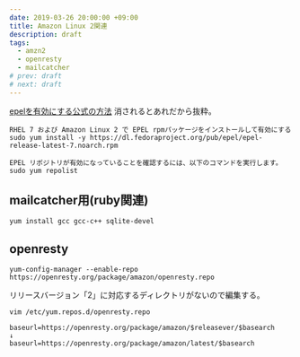 ```yaml
---
date: 2019-03-26 20:00:00 +09:00
title: Amazon Linux 2関連
description: draft
tags:
  - amzn2
  - openresty
  - mailcatcher
# prev: draft
# next: draft
---
```


[epelを有効にする公式の方法](https://aws.amazon.com/jp/premiumsupport/knowledge-center/ec2-enable-epel/)
消されるとあれだから抜粋。
```
RHEL 7 および Amazon Linux 2 で EPEL rpmパッケージをインストールして有効にする
sudo yum install -y https://dl.fedoraproject.org/pub/epel/epel-release-latest-7.noarch.rpm

EPEL リポジトリが有効になっていることを確認するには、以下のコマンドを実行します。
sudo yum repolist
```

## mailcatcher用(ruby関連)

```
yum install gcc gcc-c++ sqlite-devel
```

## openresty

```
yum-config-manager --enable-repo https://openresty.org/package/amazon/openresty.repo
```

リリースバージョン「2」に対応するディレクトリがないので編集する。
```
vim /etc/yum.repos.d/openresty.repo
```
```
baseurl=https://openresty.org/package/amazon/$releasever/$basearch
↓
baseurl=https://openresty.org/package/amazon/latest/$basearch
```


